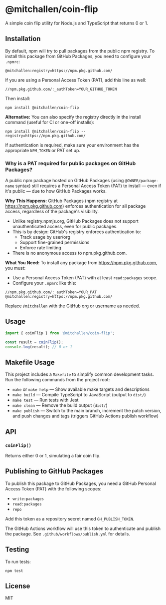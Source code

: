 # @mitchallen/coin-flip

A simple coin flip utility for Node.js and TypeScript that returns 0 or 1.

## Installation

By default, npm will try to pull packages from the public npm registry. To install this package from GitHub Packages, you need to configure your `.npmrc`:

```
@mitchallen:registry=https://npm.pkg.github.com/
```

If you are using a Personal Access Token (PAT), add this line as well:

```
//npm.pkg.github.com/:_authToken=YOUR_GITHUB_TOKEN
```

Then install:

```
npm install @mitchallen/coin-flip
```

**Alternative:** You can also specify the registry directly in the install command (useful for CI or one-off installs):

```
npm install @mitchallen/coin-flip --registry=https://npm.pkg.github.com/
```

If authentication is required, make sure your environment has the appropriate `NPM_TOKEN` or PAT set up.

### Why is a PAT required for public packages on GitHub Packages?

A public npm package hosted on GitHub Packages (using `@OWNER/package-name` syntax) still requires a Personal Access Token (PAT) to install — even if it's public — due to how GitHub Packages works.

**Why This Happens:**
GitHub Packages (npm registry at https://npm.pkg.github.com) enforces authentication for all package access, regardless of the package's visibility.

- Unlike registry.npmjs.org, GitHub Packages does not support unauthenticated access, even for public packages.
- This is by design: GitHub's registry enforces authentication to:
  - Track usage by user/org
  - Support fine-grained permissions
  - Enforce rate limiting
- There is no anonymous access to npm.pkg.github.com.

**What You Need:**
To install any package from https://npm.pkg.github.com, you must:
- Use a Personal Access Token (PAT) with at least `read:packages` scope.
- Configure your `.npmrc` like this:

```
//npm.pkg.github.com/:_authToken=YOUR_PAT
@mitchallen:registry=https://npm.pkg.github.com/
```

Replace `@mitchallen` with the GitHub org or username as needed.

## Usage

```typescript
import { coinFlip } from '@mitchallen/coin-flip';

const result = coinFlip();
console.log(result); // 0 or 1
```

## Makefile Usage

This project includes a `Makefile` to simplify common development tasks. Run the following commands from the project root:

- `make` or `make help` — Show available make targets and descriptions
- `make build` — Compile TypeScript to JavaScript (output to `dist/`)
- `make test` — Run tests with Jest
- `make clean` — Remove the build output (`dist/`)
- `make publish` — Switch to the main branch, increment the patch version, and push changes and tags (triggers GitHub Actions publish workflow)

## API

### `coinFlip()`
Returns either 0 or 1, simulating a fair coin flip.

## Publishing to GitHub Packages

To publish this package to GitHub Packages, you need a GitHub Personal Access Token (PAT) with the following scopes:
- `write:packages`
- `read:packages`
- `repo`

Add this token as a repository secret named `GH_PUBLISH_TOKEN`.

The GitHub Actions workflow will use this token to authenticate and publish the package. See `.github/workflows/publish.yml` for details.

## Testing

To run tests:

```
npm test
```

## License

MIT
